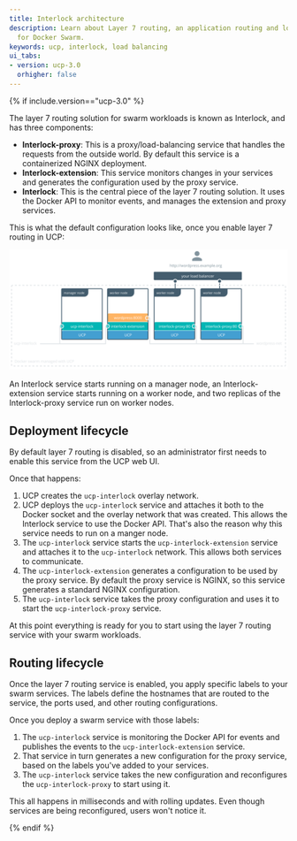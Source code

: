 ```yaml
---
title: Interlock architecture
description: Learn about Layer 7 routing, an application routing and load balancing system
  for Docker Swarm.
keywords: ucp, interlock, load balancing
ui_tabs:
- version: ucp-3.0
  orhigher: false
---
```


{% if include.version=="ucp-3.0" %}

The layer 7 routing solution for swarm workloads is known as Interlock, and has
three components:

* **Interlock-proxy**: This is a proxy/load-balancing service that handles the
requests from the outside world. By default this service is a containerized
NGINX deployment.
* **Interlock-extension**: This service monitors changes in your services and
generates the configuration used by the proxy service.
* **Interlock**: This is the central piece of the layer 7 routing solution.
It uses the Docker API to monitor events, and manages the extension and
proxy services.

This is what the default configuration looks like, once you enable layer 7
routing in UCP:

![](../images/interlock-architecture-1.svg)

An Interlock service starts running on a manager node, an Interlock-extension
service starts running on a worker node, and two replicas of the
Interlock-proxy service run on worker nodes.

## Deployment lifecycle

By default layer 7 routing is disabled, so an administrator first needs to
enable this service from the UCP web UI.

Once that happens:

1. UCP creates the `ucp-interlock` overlay network.
2. UCP deploys the `ucp-interlock` service and attaches it both to the Docker
socket and the overlay network that was created. This allows the Interlock
service to use the Docker API. That's also the reason why this service needs to
run on a manger node.
3. The `ucp-interlock` service starts the `ucp-interlock-extension` service
and attaches it to the `ucp-interlock` network. This allows both services
to communicate.
4. The `ucp-interlock-extension` generates a configuration to be used by
the proxy service. By default the proxy service is NGINX, so this service
generates a standard NGINX configuration.
5. The `ucp-interlock` service takes the proxy configuration and uses it to
start the `ucp-interlock-proxy` service.

At this point everything is ready for you to start using the layer 7 routing
service with your swarm workloads.

## Routing lifecycle

Once the layer 7 routing service is enabled, you apply specific labels to
your swarm services. The labels define the hostnames that are routed to the
service, the ports used, and other routing configurations.

Once you deploy a swarm service with those labels:

1. The `ucp-interlock` service is monitoring the Docker API for events and
publishes the events to the `ucp-interlock-extension` service.
2. That service in turn generates a new configuration for the proxy service,
based on the labels you've added to your services.
3. The `ucp-interlock` service takes the new configuration and reconfigures the
`ucp-interlock-proxy` to start using it.

This all happens in milliseconds and with rolling updates. Even though
services are being reconfigured, users won't notice it.

{% endif %}
